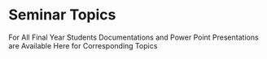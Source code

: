 # Seminar Topics
For All Final Year Students 
Documentations and Power Point Presentations are Available Here for Corresponding Topics

